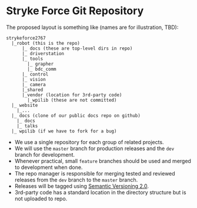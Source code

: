 # Stryke Force Git Repository

The proposed layout is something like (names are for illustration, TBD):

    strykeforce2767
      |_robot (this is the repo)
          |_ docs (these are top-level dirs in repo)
          |_ driverstation
          |_ tools
            |_ grapher
            |_ bdc_comm
          |_ control
          |_ vision
          |_ camera
          |_shared
          |_vendor (location for 3rd-party code)
            |_wpilib (these are not committed)
      |_ website
        |_...
      |_ docs (clone of our public docs repo on github)
        |_ docs
        |_ talks
      |_ wpilib (if we have to fork for a bug)

- We use a single repository for each group of related projects.
- We will use the `master` branch for production releases and the `dev` branch for development.
- Whenever practical, small `feature` branches should be used and merged to development when done.
- The repo manager is responsible for merging tested and reviewed releases from the `dev` branch to the `master` branch.
- Releases will be tagged using [Semantic Versioning 2.0][semver].
- 3rd-party code has a standard location in the directory structure but is not uploaded to repo.

[semver]: http://semver.org/
